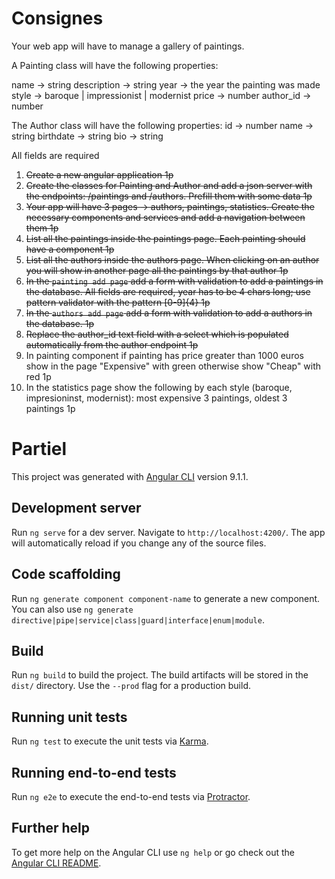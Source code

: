 # Consignes

Your web app will have to manage a gallery of paintings.

A Painting class will have the following properties:

name -> string
description -> string
year -> the year the painting was made
style -> baroque | impressionist | modernist
price -> number 
author_id -> number

The Author class will have the following properties:
id -> number
name -> string
birthdate -> string
bio -> string

All fields are required



1. ~~Create a new angular application 1p~~
2. ~~Create the classes for Painting and Author and add a json server with the endpoints: /paintings and /authors. Prefill them with some data 1p~~
3. ~~Your app will have 3 pages -> authors, paintings, statistics.
 Create the necessary components and services and add a navigation between them 1p~~
4. ~~List all the paintings inside the paintings page. Each painting should have a component 1p~~
5. ~~List all the authors inside the authors page. When clicking on an author you will show in another page all the paintings by that author 1p~~
6. ~~In the `painting add page` add a form with validation to add a paintings in the database.
All fields are required, year has to be 4 chars long; use pattern validator with the pattern [0-9]{4} 1p~~
7. ~~In the `authors add page` add a form with validation to add a authors in the database. 1p~~
8. ~~Replace the author_id text field with a select which is populated automatically from the author endpoint 1p~~
9. In painting component if painting has price greater than 1000 euros show in the page "Expensive" with green otherwise show "Cheap" with red 1p
10. In the statistics page show the following by each style (baroque, impresioninst, modernist): most expensive 3 paintings, oldest 3 paintings 1p

# Partiel

This project was generated with [Angular CLI](https://github.com/angular/angular-cli) version 9.1.1.

## Development server

Run `ng serve` for a dev server. Navigate to `http://localhost:4200/`. The app will automatically reload if you change any of the source files.

## Code scaffolding

Run `ng generate component component-name` to generate a new component. You can also use `ng generate directive|pipe|service|class|guard|interface|enum|module`.

## Build

Run `ng build` to build the project. The build artifacts will be stored in the `dist/` directory. Use the `--prod` flag for a production build.

## Running unit tests

Run `ng test` to execute the unit tests via [Karma](https://karma-runner.github.io).

## Running end-to-end tests

Run `ng e2e` to execute the end-to-end tests via [Protractor](http://www.protractortest.org/).

## Further help

To get more help on the Angular CLI use `ng help` or go check out the [Angular CLI README](https://github.com/angular/angular-cli/blob/master/README.md).
